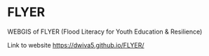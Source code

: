 # FLYER
WEBGIS of FLYER (Flood Literacy for Youth Education &amp; Resilience)

Link to website https://dwiva5.github.io/FLYER/
